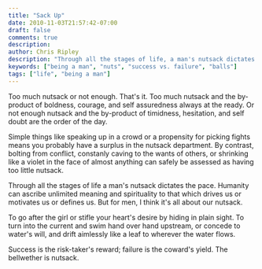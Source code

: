 ```yaml
---
title: "Sack Up"
date: 2010-11-03T21:57:42-07:00
draft: false
comments: true
description:
author: Chris Ripley
description: "Through all the stages of life, a man's nutsack dictates the pace."
keywords: ["being a man", "nuts", "success vs. failure", "balls"]
tags: ["life", "being a man"]
---
```

Too much nutsack or not enough. That's it. Too much nutsack and the by-product of boldness, courage, and self assuredness always at the ready. Or not enough nutsack and the by-product of timidness, hesitation, and self doubt are the order of the day.

Simple things like speaking up in a crowd or a propensity for picking fights means you probably have a surplus in the nutsack department. By contrast, bolting from conflict, constanly caving to the wants of others, or shrinking like a violet in the face of almost anything can safely be assessed as having too little nutsack.

Through all the stages of life a man's nutsack dictates the pace. Humanity can ascribe unlimited meaning and spirituality to that which drives us or motivates us or defines us. But for men, I think it's all about our nutsack.

To go after the girl or stifle your heart's desire by hiding in plain sight. To turn into the current and swim hand over hand upstream, or concede to water's will, and drift aimlessly like a leaf to wherever the water flows.

Success is the risk-taker's reward; failure is the coward's yield. The bellwether is nutsack.
